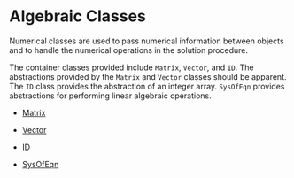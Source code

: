 # Algebraic Classes

Numerical classes are used to pass numerical information between objects
and to handle the numerical operations in the solution procedure. 


The container classes provided include `Matrix`, `Vector`, and `ID`. The abstractions
provided by the `Matrix` and `Vector` classes should be apparent. The `ID` class
provides the abstraction of an integer array.
`SysOfEqn` provides abstractions for performing linear algebraic operations.

- [Matrix](Matrix)
- [Vector](Vector)
- [ID](ID)

- [SysOfEqn](sys_of_eqn)


